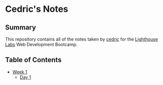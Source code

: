 # Cedric's Notes

## Summary 

This repository contains all of the notes taken by [cedric](https://github.com/cidgaut) for the [Lighthouse Labs](https://www.lighthouselabs.ca/) Web Development Bootcamp.

## Table of Contents

* [Week 1](/Week_1)
  * [Day 1](/Week_1/Day_1)